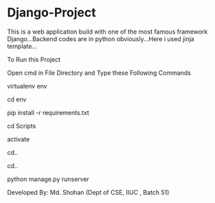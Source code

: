 # Django-Project
This is a web application build with one of the most famous framework Django...Backend codes are in python obviously...Here i used jinja template...

To Run this Project

Open cmd in File Directory and Type these Following Commands

virtualenv env

cd env

pip install -r requirements.txt

cd Scripts

activate

cd..

cd..

python manage.py runserver


Developed By:
Md. Shohan (Dept of CSE, IIUC , Batch 51)
